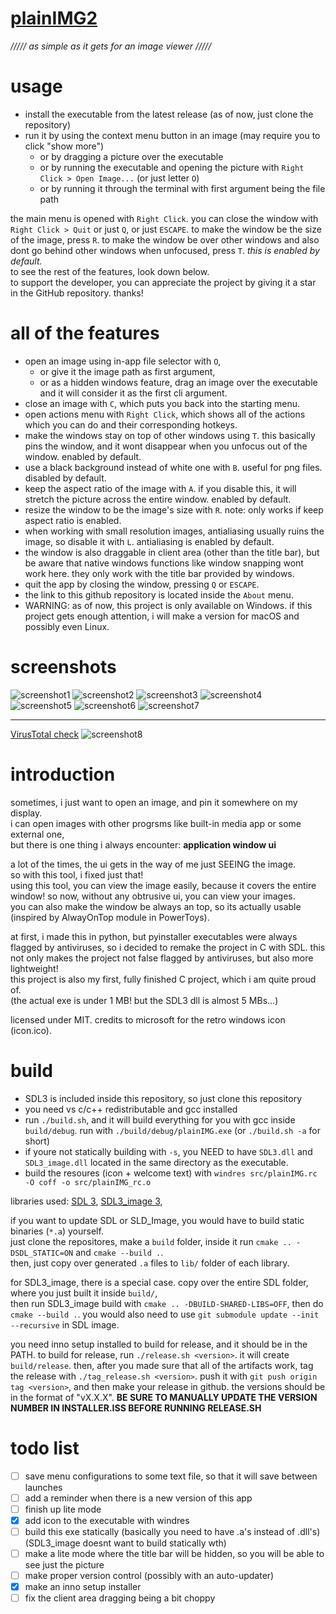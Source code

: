 # [plainIMG2](https://github.com/qaptivator/plainimg2)

_///// as simple as it gets for an image viewer /////_

# usage

- install the executable from the latest release (as of now, just clone the repository)
- run it by using the context menu button in an image (may require you to click "show more")
  - or by dragging a picture over the executable
  - or by running the executable and opening the picture with `Right Click > Open Image...` (or just letter `O`)
  - or by running it through the terminal with first argument being the file path

the main menu is opened with `Right Click`.
you can close the window with `Right Click > Quit` or just `Q`, or just `ESCAPE`.
to make the window be the size of the image, press `R`.
to make the window be over other windows and also dont go behind other windows when unfocused, press `T`. _this is enabled by default._  
to see the rest of the features, look down below.  
to support the developer, you can appreciate the project by giving it a star in the GitHub repository. thanks!

# all of the features

- open an image using in-app file selector with `O`,
  - or give it the image path as first argument,
  - or as a hidden windows feature, drag an image over the executable and it will consider it as the first cli argument.
- close an image with `C`, which puts you back into the starting menu.
- open actions menu with `Right Click`, which shows all of the actions which you can do and their corresponding hotkeys.
- make the windows stay on top of other windows using `T`. this basically pins the window, and it wont disappear when you unfocus out of the window. enabled by default.
- use a black background instead of white one with `B`. useful for png files. disabled by default.
- keep the aspect ratio of the image with `A`. if you disable this, it will stretch the picture across the entire window. enabled by default.
- resize the window to be the image's size with `R`. note: only works if keep aspect ratio is enabled.
- when working with small resolution images, antialiasing usually ruins the image, so disable it with `L`. antialiasing is enabled by default.
- the window is also draggable in client area (other than the title bar), but be aware that native windows functions like window snapping wont work here. they only work with the title bar provided by windows.
- quit the app by closing the window, pressing `Q` or `ESCAPE`.
- the link to this github repository is located inside the `About` menu.
- WARNING: as of now, this project is only available on Windows. if this project gets enough attention, i will make a version for macOS and possibly even Linux.

# screenshots

![screenshot1](examples/screenshot1.png)
![screenshot2](examples/screenshot2.png)
![screenshot3](examples/screenshot3.png)
![screenshot4](examples/screenshot4.png)
![screenshot5](examples/screenshot5.png)
![screenshot6](examples/screenshot6.png)
![screenshot7](examples/screenshot7.png)

---

[VirusTotal check](https://www.virustotal.com/gui/file/790c8e66aa1ef920f819445e8b439ae7a3da877279220f05eac885881ed25e54/detection)
![screenshot8](examples/screenshot8.png)

# introduction

sometimes, i just want to open an image, and pin it somewhere on my display.  
i can open images with other progrsms like built-in media app or some external one,  
but there is one thing i always encounter: **application window ui**

a lot of the times, the ui gets in the way of me just SEEING the image.  
so with this tool, i fixed just that!  
using this tool, you can view the image easily, because it covers the entire window!
so now, without any obtrusive ui, you can view your images.  
you can also make the window be always an top, so its actually usable (inspired by AlwayOnTop module in PowerToys).

at first, i made this in python, but pyinstaller executables were always flagged by antiviruses, so i decided to remake the project in C with SDL.
this not only makes the project not false flagged by antiviruses, but also more lightweight!  
this project is also my first, fully finished C project, which i am quite proud of.  
(the actual exe is under 1 MB! but the SDL3 dll is almost 5 MBs...)

licensed under MIT. credits to microsoft for the retro windows icon (icon.ico).

# build

- SDL3 is included inside this repository, so just clone this repository
- you need vs c/c++ redistributable and gcc installed
- run `./build.sh`, and it will build everything for you with gcc inside `build/debug`. run with `./build/debug/plainIMG.exe` (or `./build.sh -a` for short)
- if youre not statically building with `-s`, you NEED to have `SDL3.dll` and `SDL3_image.dll` located in the same directory as the executable.
- build the resoures (icon + welcome text) with `windres src/plainIMG.rc -O coff -o src/plainIMG_rc.o`

libraries used: [SDL 3](https://github.com/libsdl-org/SDL), [SDL3_image 3](https://github.com/libsdl-org/SDL_image/),

if you want to update SDL or SLD_Image, you would have to build static binaries (`*.a`) yourself.  
just clone the repositores, make a `build` folder, inside it run `cmake .. -DSDL_STATIC=ON` and `cmake --build .`.  
then, just copy over generated `.a` files to `lib/` folder of each library.

for SDL3_image, there is a special case. copy over the entire SDL folder, where you just built it inside `build/`,  
then run SDL3_image build with `cmake .. -DBUILD-SHARED-LIBS=OFF`, then do `cmake --build .`.
you would also need to use `git submodule update --init --recursive` in SDL image.

you need inno setup installed to build for release, and it should be in the PATH. to build for release, run `./release.sh <version>`. it will create `build/release`. then, after you made sure that all of the artifacts work, tag the release with `./tag_release.sh <version>`. push it with `git push origin tag <version>`, and then make your release in github. the versions should be in the format of "vX.X.X". **BE SURE TO MANUALLY UPDATE THE VERSION NUMBER IN INSTALLER.ISS BEFORE RUNNING RELEASE.SH**

# todo list

- [ ] save menu configurations to some text file, so that it will save between launches
- [ ] add a reminder when there is a new version of this app
- [ ] finish up lite mode
- [x] add icon to the executable with windres
- [ ] build this exe statically (basically you need to have .a's instead of .dll's) (SDL3_image doesnt want to build statically wth)
- [ ] make a lite mode where the title bar will be hidden, so you will be able to see just the picture
- [ ] make proper version control (possibly with an auto-updater)
- [x] make an inno setup installer
- [ ] fix the client area dragging being a bit choppy
